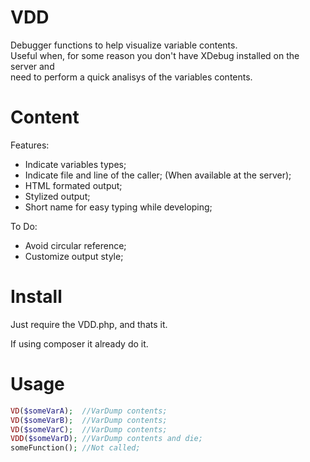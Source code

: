 # VDD
Debugger functions to help visualize variable contents.  
Useful when, for some reason you don't have XDebug installed on the server and  
  need to perform a quick analisys of the variables contents.


# Content
Features:
- Indicate variables types;
- Indicate file and line of the caller; (When available at the server);
- HTML formated output;
- Stylized output;
- Short name for easy typing while developing;

To Do:
- Avoid circular reference;
- Customize output style;


# Install
Just require the VDD.php, and thats it.  

If using composer it already do it.  


# Usage
```php
VD($someVarA);  //VarDump contents;
VD($someVarB);  //VarDump contents;
VD($someVarC);  //VarDump contents;
VDD($someVarD); //VarDump contents and die;
someFunction(); //Not called;

```
